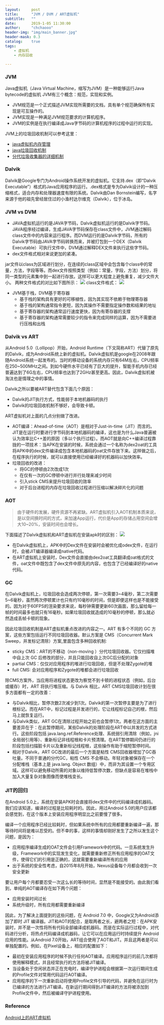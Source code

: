 ```yaml
---
layout:     post
title:      "JVM / DVM / ART虚拟机"
subtitle:   ""
date:       2019-1-05 11:30:00
author:     "chchaooo"
header-img: "img/main_banner.jpg"
header-mask: 0.3
catalog:    true
tags:
    - 虚拟机
    - 内存回收
   
---
```


### JVM
Java虚拟机（Java Virtual Machine，缩写为JVM）是一种能够运行Java bytecode的虚拟机
JVM有三个概念：规范，实现和实例。 
* JVM规范是一个正式描述JVM实现所需要的文档，具有单个规范确保所有实现是可互操作的。
* JVM实现是一种满足JVM规范要求的计算机程序。
* JVM的实例是在执行编译成Java字节码的计算机程序的过程中运行的实现。

JVM上的垃圾回收机制可以参考这里：
* [java虚拟机内存管理](https://chchaooo.github.io/2018/02/28/Java%E8%99%9A%E6%8B%9F%E6%9C%BA%E5%86%85%E5%AD%98%E7%AE%A1%E7%90%86/)
* [java垃圾回收机制](https://chchaooo.github.io/2018/03/01/Java%E5%9E%83%E5%9C%BE%E5%9B%9E%E6%94%B6%E6%9C%BA%E5%88%B6/)
* [分代垃圾收集器的详细机制](https://chchaooo.github.io/2018/03/01/%E5%88%86%E4%BB%A3%E6%94%B6%E9%9B%86%E5%99%A8%E7%9A%84%E8%AF%A6%E7%BB%86%E6%9C%BA%E5%88%B6/)

### Dalvik
Dalvik是Google专门为Android操作系统开发的虚拟机。它支持.dex（即“Dalvik Executable”）格式的Java应用程序的运行。.dex格式是专为Dalvik设计的一种压缩格式，适合内存和处理器速度有限的系统。Dalvik由Dan Bornstein编写，名字来源于他的祖先曾经居住过的小渔村达尔维克（Dalvík），位于冰岛。

### JVM vs DVM
* JAVA虚拟机运行的是JAVA字节码，Dalvik虚拟机运行的是Dalvik字节码。JAVA程序经过编译，生成JAVA字节码保存在class文件中，JVM通过解码class文件中的内容来运行程序。而DVM运行的是Dalvik字节码，所有的Dalvik字节码由JAVA字节码转换而来，并被打包到一个DEX（Dalvik Executable）可执行文件中，DVM通过解释DEX文件来执行这些字节码。
* dex文件格式相对来说更加的紧凑。

jar文件以class为区域进行划分，在连续的class区域中会包含每个class中的常量，方法，字段等等。而dex文件按照类型（例如：常量，字段，方法）划分，将同一类型的元素集中到一起进行存放。这样可以更大程度上避免重复，减少文件大小。
两种文件格式的对比如下图所示：
![](https://cl.ly/6a445b2b6122/Image%202019-01-05%20at%2011.10.40%20AM.png)
class文件格式：
![](https://cl.ly/e2fc2c32cae7/Image%202019-01-05%20at%2011.07.01%20AM.png)
* JVM基于栈，DVM基于寄存器
    * 基于栈的架构具有更好的可移植性，因为其实现不依赖于物理寄存器
    * 基于栈的架构通常指令更短，因为其操作不需要指定操作数和结果的地址
    * 基于寄存器的架构通常运行速度更快，因为有寄存器的支撑
    * 基于寄存器的架构通常需要较少的指令来完成同样的运算，因为不需要进行压栈和出栈

### Dalvik vs ART
从Android 5.0（Lollipop）开始，Android Runtime（下文简称ART）代替了原先的Dalvik，成为Android系统上新的虚拟机。Dalvik虚拟机是google在2008年跟随Android系统一起发布的。当时的移动设备的系统内存只有64M左右，CPU频率在250~500MHz之间。到如今硬件水平已经有了巨大的提升，智能手机内存已经普遍达到了6G左右，CPU频率也达到了2GHz甚至更高。因此，Dalvik虚拟机被淘汰也是情理之中的事情。

Dalvik之所以要被ART替代包含下面几个原因：
* Dalvik的JIT执行方式，性能弱于本地机器码的执行
* Dalvik的垃圾回收机制不够好，会导致卡顿。

ART虚拟机对上面的几点分别做了改进。
* AOT编译：Ahead-of-time（AOT）是相对于Just-in-time（JIT）而言的。JIT是在运行时要进行字节码到本地机器码的编译，这也是为什么Java普遍被认为效率比C++差的原因（多以个执行过程）。而AOT就是向C++编译过程靠拢的一项技术：当APK在安装的时候，系统会通过一个名称为dex2oat的工具将APK中的dex文件编译成包含本地机器码的oat文件存放下来。这样做之后，在程序执行的时候，就可以直接使用已经编译好的机器码以加快效率。
* 垃圾回收的改进：
    * 将GC的停顿由2次改成1次
    * 在仅有一次的GC停顿中进行并行处理来减少时间
    * 引入stick CMS来提升垃圾回收的效率
    * 对于后台进程的内存在垃圾回收过程进行压缩以解决碎片化的问题

### AOT
> 由于硬件的发展，硬件资源不再紧缺。ART虚拟机引入AOT机制本质来说，是以空间换时间的方式，来加速App运行，代价是App的存储占用空间会增大10~20%，安装时间也会增长。

下面描述了Dalvik虚拟机和ART虚拟机在安装apk时的区别：
![](http://qiangbo-workspace.oss-cn-shanghai.aliyuncs.com/AndroidNewFeatureBook/Chapter3/art_vs_dalvik.png)
* 在Dalvik虚拟机上，APK中的Dex文件在安装时会被优化成odex文件，在运行时，会被JIT编译器编译成native代码。
* 在ART虚拟机上安装时，Dex文件会直接由dex2oat工具翻译成oat格式的文件，oat文件中既包含了dex文件中原先的内容，也包含了已经编译好的native代码。

### GC
在Dalvik虚拟机上，垃圾回收会造成两次停顿，第一次需要3~4毫秒，第二次需要5~6毫秒，虽然两次停顿累计也只有约10毫秒的时间，但是即便这样也是不能接受的。因为对于60FPS的渲染要求来说，每秒钟需要更新60次画面，那么留给每一帧的时间最多也就只有16毫秒。如果垃圾回收就造成的10毫秒的停顿，那么就必然造成丢帧卡顿的现象。

因此垃圾回收机制是ART虚拟机重点改进的内容之一。ART 有多个不同的 GC 方案，这些方案包括运行不同垃圾回收器。默认方案是 CMS（Concurrent Mark Sweep，并发标记清除）方案,里面包含多种回收机制:
* sticky CMS：ART的不移动（non-moving ）分代垃圾回收器。它仅扫描堆中自上次 GC 后修改的部分，并且只能回收自上次GC后分配的对象
* partial CMS：仅仅对应用程序的堆进行垃圾回收，但是不处理Zygote的堆
* full CMS: 会对应用程序和Zygote的堆都会进行垃圾回收

除CMS方案外，当应用将进程状态更改为察觉不到卡顿的进程状态（例如，后台或缓存）时，ART 将执行堆压缩。与 Dalvik 相比，ART CMS垃圾回收计划在很多方面都有一定的改善：
* 与Dalvik相比，暂停次数2次减少到1次。Dalvik的第一次暂停主要是为了进行根标记。而在ART中，标记过程是并发进行的，它让线程标记自己的根，然后马上就恢复运行。
* 与Dalvik类似，ART GC在清除过程开始之前也会暂停1次。两者在这方面的主要差异在于：在此暂停期间，某些Dalvik的处理阶段在ART中以并发的方式进行。这些阶段包括 java.lang.ref.Reference处理、系统弱引用清除（例如，jni全局弱引用等）、重新标记非线程根和卡片预清理。在ART暂停期间仍进行的阶段包括扫描脏卡片以及重新标记线程根，这些操作有助于缩短暂停时间。
* 相对于Dalvik，ART GC改进的最后一个方面是粘性 CMS回收器增加了GC吞吐量。不同于普通的分代GC，粘性 CMS 不会移动。年轻对象被保存在一个分配堆栈（基本上是 java.lang. Object 数组）中，而非为其设置一个专用区域。这样可以避免移动所需的对象以维持低暂停次数，但缺点是容易在堆栈中加入大量复杂对象图像而使堆栈变长。

### JIT的回归
在Android 5.0上，系统在安装APK时会直接将dex文件中的代码编译成机器码。我们应该知道，编译的过程是比较耗时的。因此，用过Android 5.0的用户应该都会感觉到，在这个版本上安装应用程序明显比之前要慢了很多。

编译一个应用程序已经比较耗时，但如果系统中所有的应用都要重新编译一遍，那等待时间将是难以忍受的。但不幸的事，这样的事情却刚好发生了之所以发生这个问题，是因为：
* 应用程序编译生成的OAT文件会引用Framework中的代码。一旦系统发生升级，Framework中的实现发生变化，就需要重新修正所有应用程序的OAT文件，使得它们的引用是正确的，这就需要重新编译所有的应用
* 出于系统的安全性考虑，自2015年8月开始，Nexus设备每个月都会收到一次安全更新

要让用户每个月都要忍受一次这么长的等待时间，显然是不能接受的。由此我们看到，单纯的AOT编译存在如下两个问题：
* 应用安装时间过长
* 系统升级时，所有应用都需要重新编译

因此，为了解决上面提到的这些问题，在 Android 7.0 中，Google又为Android添加了即时 JIT 编译器。JIT和AOT的配合，是取两者之长，避两者之短：在APK安装时，并不是一次性将所有代码全部编译成机器码。而是在实际运行过程中，对代码进行分析，将热点代码编译成机器码，让它可以在应用运行时持续提升 Android 应用的性能。从Android 7.0开始，ART组合使用了AOT和JIT。并且这两者是可以单独配置的。例如，在Pixel设备上，相应的配置如下：
* 最初在安装应用程序的时候不执行任何AOT编译。应用程序运行的前几次都将使用解释模式，并且经常执行的方法将被JIT编译。
* 当设备处于空闲状态并正在充电时，编译守护进程会根据第一次运行期间生成的Profile文件对常用代码运行AOT编译。
* 应用程序的下一次重新启动将使用Profile文件引导的代码，并避免在运行时为已编译的方法进行JIT编译。在新运行期间得到JIT编译的方法将被添加到Profile文件中，然后被编译守护进程使用。

### Reference

[Android上的ART虚拟机](https://paul.pub/android-art-vm/#id-dalvik%E5%88%B0art%E7%9A%84%E5%88%87%E6%8D%A2)









